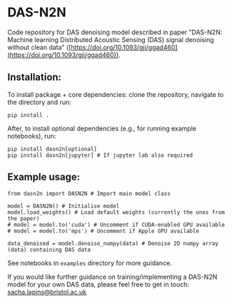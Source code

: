 # DAS-N2N
Code repository for DAS denoising model described in paper "DAS-N2N: Machine learning Distributed Acoustic Sensing (DAS) signal denoising without clean data" ([https://doi.org/10.1093/gji/ggad460](https://doi.org/10.1093/gji/ggad460)).

## Installation:

To install package + core dependencies: clone the repository, navigate to the directory and run:
```
pip install .
```

After, to install optional dependencies (e.g., for running example notebooks), run:
```
pip install dasn2n[optional]
pip install dasn2n[jupyter] # If jupyter lab also required
```

## Example usage:

```
from dasn2n import DASN2N # Import main model class

model = DASN2N() # Initialise model
model.load_weights() # Load default weights (currently the ones from the paper)
# model = model.to('cuda') # Uncomment if CUDA-enabled GPU available
# model = model.to('mps') # Uncomment if Apple GPU available

data_denoised = model.denoise_numpy(data) # Denoise 2D numpy array (data) containing DAS data
```
See notebooks in `examples` directory for more guidance.

If you would like further guidance on training/implementing a DAS-N2N model for your own DAS data, please feel free to get in touch: [sacha.lapins@bristol.ac.uk](mailto:sacha.lapins@bristol.ac.uk)
